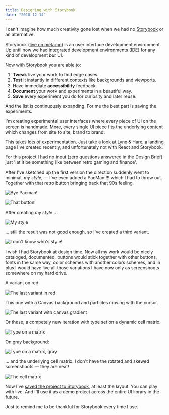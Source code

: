 ```yaml
---
title: Designing with Storybook
date: "2018-12-14"
---
```


I can't imagine how much creativity gone lost when we had no [Storybook](https://storybook.js.org/) or an alternative.

Storybook ([live on metamn](http://metamn.io/mr-ui/)) is an user interface development environment. Up until now we had integrated development environments (IDE) for any kind of development *but* UI.

Now with Storybook you are able to:

1. **Tweak** live your work to find edge cases.
2. **Test** it instantly in different contexts like backgrounds and viewports.
3. Have immediate **accessibility** feedback.
4. **Document** your work and experiments in a beautiful way.
5. **Save** every experiment you do for curiosity and later reuse.

And the list is continuously expanding. For me the best part is saving the experiments.

I'm creating experimental user interfaces where every piece of UI on the screen is handmade. More, every single UI piece fits the underlying content which changes from site to site, brand to brand.

This takes lots of experimentation. Just take a look at Lynx & Hare, a landing page I've created recently, and unfortunately not with React and Storybook.  

For this project I had no input (zero questions answered in the Design Brief) just 'let it be something like between retro gaming and finance'.

After I've sketched up the first version the direction suddenly went to minimal, *my style*, &mdash; I've even added a PacMan !!! which I had to throw out. Together with that retro button bringing back that 90s feeling.

![Bye Pacman!](./lynx-pacman.png)

![That button!](./lynx-button.png)

After creating *my style* ...

![My style](./lynx-my-style.png)

... still the result was not good enough, so I've created a third variant.

![I don't know who's style!](./lynx-5b.png)

I wish I had Storybook at design time. Now all my work would be nicely cataloged, documented, buttons would stick together with other buttons, fonts in the same way, color schemes with another colors schemes,
and in plus I would have live all those variations I have now only as screenshoots somewhere on my hard drive.

A variant on red:

![The last variant in red](./lynx-5b-red.png)

This one with a Canvas background and particles moving with the cursor.

![The last variant with canvas gradient](./lynx-5b-gradient.png)

Or these, a competely new iteration with type set on a dynamic cell matrix.

![Type on a matrix](./lynx-4a.png)

On gray background:

![Type on a matrix, gray](./lynx-4a-gray.png)

... and the underlying cell matrix. I don't have the rotated and skewed screenshoots &mdash; they are neat!

![The cell matrix](./lynx-matrix.png)



Now I've [saved the project to Storybook](http://metamn.io/mr-ui/?selectedKind=Playground&selectedStory=Lynx%20%26%20Hare&full=0&addons=1&stories=1&panelRight=0&addonPanel=storybook-addon-background%2Fbackground-panel&background=beige), at least the layout. You can play with live. And I'll use it as a demo project across the entire UI library in the future.

Just to remind me to be thankful for Storybook every time I use.
